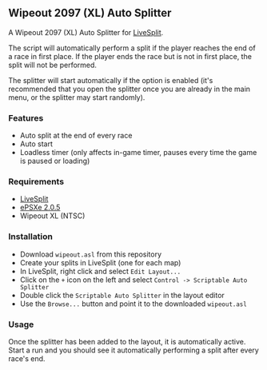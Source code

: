 ## Wipeout 2097 (XL) Auto Splitter

A Wipeout 2097 (XL) Auto Splitter for [LiveSplit](https://github.com/LiveSplit/LiveSplit).

The script will automatically perform a split if the player reaches the end of a race in first place. If the player ends the race but is not in first place, the split will not be performed.

The splitter will start automatically if the option is enabled (it's recommended that you open the splitter once you are already in the main menu, or the splitter may start randomly).

### Features

- Auto split at the end of every race
- Auto start
- Loadless timer (only affects in-game timer, pauses every time the game is paused or loading)

### Requirements

- [LiveSplit](https://github.com/LiveSplit/LiveSplit)
- [ePSXe 2.0.5](https://www.epsxe.com/download.php)
- Wipeout XL (NTSC)

### Installation

- Download `wipeout.asl` from this repository
- Create your splits in LiveSplit (one for each map)
- In LiveSplit, right click and select `Edit Layout...`
- Click on the `+` icon on the left and select `Control -> Scriptable Auto Splitter`
- Double click the `Scriptable Auto Splitter` in the layout editor
- Use the `Browse...` button and point it to the downloaded `wipeout.asl`

### Usage

Once the splitter has been added to the layout, it is automatically active. Start a run and you should see it automatically performing a split after every race's end.
